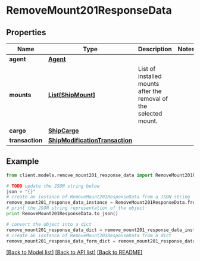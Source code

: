 # RemoveMount201ResponseData


## Properties

Name | Type | Description | Notes
------------ | ------------- | ------------- | -------------
**agent** | [**Agent**](Agent.md) |  | 
**mounts** | [**List[ShipMount]**](ShipMount.md) | List of installed mounts after the removal of the selected mount. | 
**cargo** | [**ShipCargo**](ShipCargo.md) |  | 
**transaction** | [**ShipModificationTransaction**](ShipModificationTransaction.md) |  | 

## Example

```python
from client.models.remove_mount201_response_data import RemoveMount201ResponseData

# TODO update the JSON string below
json = "{}"
# create an instance of RemoveMount201ResponseData from a JSON string
remove_mount201_response_data_instance = RemoveMount201ResponseData.from_json(json)
# print the JSON string representation of the object
print RemoveMount201ResponseData.to_json()

# convert the object into a dict
remove_mount201_response_data_dict = remove_mount201_response_data_instance.to_dict()
# create an instance of RemoveMount201ResponseData from a dict
remove_mount201_response_data_form_dict = remove_mount201_response_data.from_dict(remove_mount201_response_data_dict)
```
[[Back to Model list]](../README.md#documentation-for-models) [[Back to API list]](../README.md#documentation-for-api-endpoints) [[Back to README]](../README.md)


